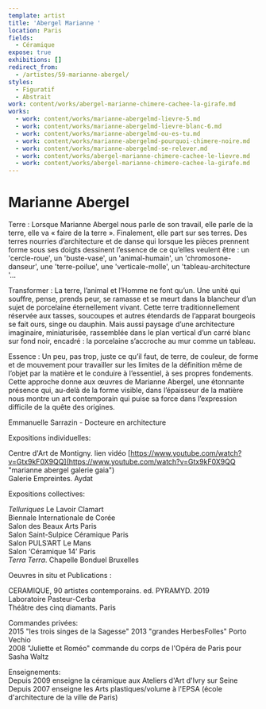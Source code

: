 ```yaml
---
template: artist
title: 'Abergel Marianne '
location: Paris
fields:
  - Céramique
expose: true
exhibitions: []
redirect_from:
  - /artistes/59-marianne-abergel/
styles:
  - Figuratif
  - Abstrait
work: content/works/abergel-marianne-chimere-cachee-la-girafe.md
works:
  - work: content/works/marianne-abergelmd-lievre-5.md
  - work: content/works/marianne-abergelmd-lievre-blanc-6.md
  - work: content/works/marianne-abergelmd-ou-es-tu.md
  - work: content/works/marianne-abergelmd-pourquoi-chimere-noire.md
  - work: content/works/marianne-abergelmd-se-relever.md
  - work: content/works/abergel-marianne-chimere-cachee-le-lievre.md
  - work: content/works/abergel-marianne-chimere-cachee-la-girafe.md
---
```


# Marianne Abergel

Terre  : Lorsque Marianne Abergel nous parle de son travail, elle parle de la terre, elle va «  faire de la terre  ». Finalement, elle part sur ses terres. Des terres nourries d’architecture et de danse qui lorsque les pièces prennent forme sous ses doigts dessinent l’essence de ce qu’elles veulent être : un 'cercle-roue', un 'buste-vase', un 'animal-humain', un 'chromosone-danseur', une 'terre-poilue', une 'verticale-molle',  un 'tableau-architecture  '...

Transformer  : La terre, l’animal et l’Homme ne font qu’un. Une unité qui souffre, pense, prends peur, se ramasse et se meurt dans la blancheur d’un sujet de porcelaine éternellement vivant. Cette terre traditionnellement réservée aux tasses, soucoupes et autres étendards de l’apparat bourgeois se fait ours, singe ou dauphin. Mais aussi paysage d’une architecture imaginaire, miniaturisée, rassemblée dans le plan vertical d’un carré blanc sur fond noir, encadré  : la porcelaine s’accroche au mur comme un tableau.

Essence  : Un peu, pas trop, juste ce qu’il faut, de terre, de couleur, de forme et de mouvement pour travailler sur les limites de la définition même de l’objet par la matière et le conduire à l’essentiel, à ses propres fondements. Cette approche donne aux œuvres de Marianne Abergel, une étonnante présence qui,  au-delà de la forme visible, dans l’épaisseur de la matière nous montre un art contemporain qui puise sa force dans l’expression difficile de la quête des origines.

Emmanuelle Sarrazin - Docteure en architecture

Expositions individuelles:

Centre d'Art de Montigny. lien vidéo [https://www.youtube.com/watch?v=Gtx9kF0X9QQ](https://www.youtube.com/watch?v=Gtx9kF0X9QQ "marianne abergel galerie gaia")\
Galerie Empreintes. Aydat

Expositions collectives:

*Telluriques*  Le Lavoir Clamart\
Biennale Internationale de Corée\
Salon des Beaux Arts Paris\
Salon Saint-Sulpice Céramique Paris\
Salon PULS’ART Le Mans\
Salon ‘Céramique 14’ Paris\
*Terra Terra*. Chapelle Bonduel Bruxelles

Oeuvres in situ  et Publications :

CERAMIQUE, 90 artistes contemporains. ed. PYRAMYD. 2019\
Laboratoire Pasteur-Cerba\
Théâtre des cinq diamants. Paris

Commandes privées:\
2015 "les trois singes de la Sagesse" 2013  "grandes HerbesFolles" Porto Vechio\
2008 "Juliette et Roméo" commande du corps de l'Opéra de Paris pour Sasha Waltz

Enseignements:\
Depuis 2009 enseigne la céramique aux Ateliers d'Art d'Ivry sur Seine\
Depuis 2007 enseigne les Arts plastiques/volume à l'EPSA (école d'architecture de la ville de Paris)
